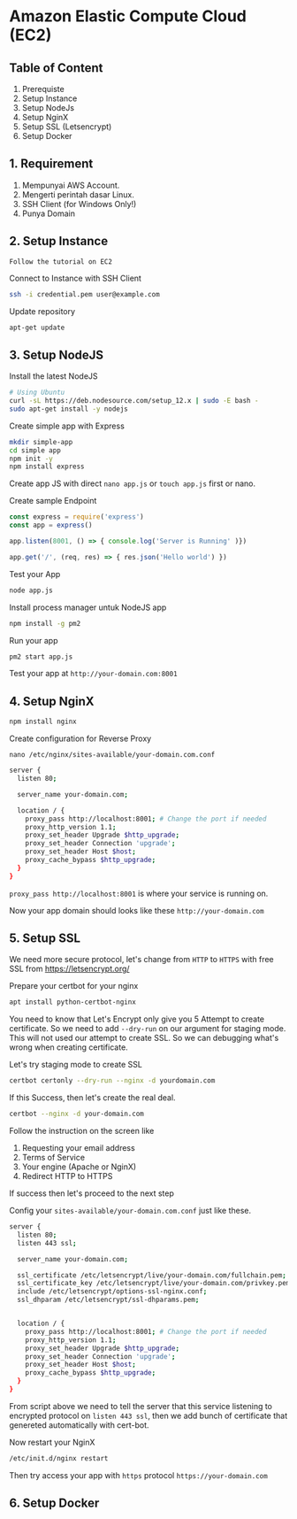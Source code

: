# Amazon Elastic Compute Cloud (EC2)

## Table of Content
1. Prerequiste
2. Setup Instance
3. Setup NodeJs
4. Setup NginX
5. Setup SSL (Letsencrypt)
6. Setup Docker

## 1. Requirement

1. Mempunyai AWS Account.
2. Mengerti perintah dasar Linux.
3. SSH Client (for Windows Only!)
4. Punya Domain

## 2. Setup Instance

`Follow the tutorial on EC2`

Connect to Instance with SSH Client
```bash
ssh -i credential.pem user@example.com
```

Update repository
```bash
apt-get update
```
## 3. Setup NodeJS

Install the latest NodeJS
```bash
# Using Ubuntu
curl -sL https://deb.nodesource.com/setup_12.x | sudo -E bash -
sudo apt-get install -y nodejs
```

Create simple app with Express
```bash
mkdir simple-app
cd simple app
npm init -y
npm install express
```

Create app JS with direct `nano app.js` or `touch app.js` first or nano.


Create sample Endpoint
```js
const express = require('express')
const app = express()

app.listen(8001, () => { console.log('Server is Running' )})

app.get('/', (req, res) => { res.json('Hello world') })
```

Test your App
```bash
node app.js
```

Install process manager untuk NodeJS app
```bash
npm install -g pm2
```

Run your app
```bash
pm2 start app.js
```

Test your app at `http://your-domain.com:8001`


## 4. Setup NginX
```bash
npm install nginx
```

Create configuration for Reverse Proxy

`nano /etc/nginx/sites-available/your-domain.com.conf`

```bash
server {
  listen 80;

  server_name your-domain.com;

  location / {
    proxy_pass http://localhost:8001; # Change the port if needed
    proxy_http_version 1.1;
    proxy_set_header Upgrade $http_upgrade;
    proxy_set_header Connection 'upgrade';
    proxy_set_header Host $host;
    proxy_cache_bypass $http_upgrade;
  }
}

```
`proxy_pass http://localhost:8001` is where your service is running on.

Now your app domain should looks like these `http://your-domain.com`

## 5. Setup SSL

We need more secure protocol, let's change from `HTTP` to `HTTPS` with free SSL from https://letsencrypt.org/

Prepare your certbot for your nginx
```bash
apt install python-certbot-nginx
```

You need to know that Let's Encrypt only give you 5 Attempt to create certificate. So we need to add `--dry-run` on our argument for staging mode. This will not used our attempt to create SSL. So we can debugging what's wrong when creating certificate.

Let's try staging mode to create SSL
```bash
certbot certonly --dry-run --nginx -d yourdomain.com
```

If this Success, then let's create the real deal.
```bash
certbot --nginx -d your-domain.com
```

Follow the instruction on the screen like
1. Requesting your email address
2. Terms of Service
3. Your engine (Apache or NginX)
4. Redirect HTTP to HTTPS

If success then let's proceed to the next step

Config your `sites-available/your-domain.com.conf` just like these.
```bash
server {
  listen 80;
  listen 443 ssl;

  server_name your-domain.com;

  ssl_certificate /etc/letsencrypt/live/your-domain.com/fullchain.pem;
  ssl_certificate_key /etc/letsencrypt/live/your-domain.com/privkey.pem;
  include /etc/letsencrypt/options-ssl-nginx.conf;
  ssl_dhparam /etc/letsencrypt/ssl-dhparams.pem;


  location / {
    proxy_pass http://localhost:8001; # Change the port if needed
    proxy_http_version 1.1;
    proxy_set_header Upgrade $http_upgrade;
    proxy_set_header Connection 'upgrade';
    proxy_set_header Host $host;
    proxy_cache_bypass $http_upgrade;
  }
}
```

From script above we need to tell the server that this service listening to encrypted protocol on `listen 443 ssl`, then we add bunch of certificate that genereted automatically with cert-bot.

Now restart your NginX
```bash
/etc/init.d/nginx restart
```

Then try access your app with `https` protocol `https://your-domain.com`

## 6. Setup Docker